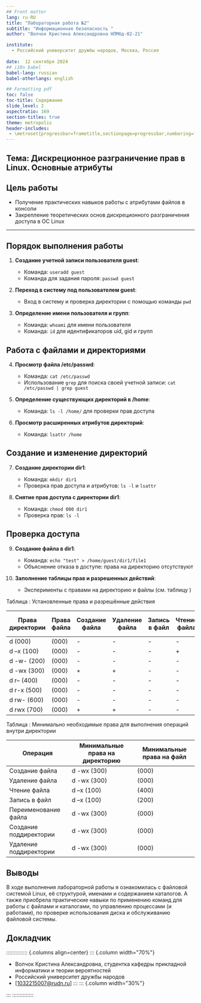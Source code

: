 ```yaml
---
## Front matter
lang: ru-RU
title: "Лабораторная работа №2"
subtitle: "Информационная безопасность "
author: "Волчок Кристина Александровна НПМбд-02-21"

institute:
  - Российский университет дружбы народов, Москва, Россия
  
date:  12 сентября 2024
## i18n babel
babel-lang: russian
babel-otherlangs: english

## Formatting pdf
toc: false
toc-title: Содержание
slide_level: 2
aspectratio: 169
section-titles: true
theme: metropolis
header-includes:
 - \metroset{progressbar=frametitle,sectionpage=progressbar,numbering=fraction}
---
```


## Тема: Дискреционное разграничение прав в Linux. Основные атрибуты

## Цель работы
- Получение практических навыков работы с атрибутами файлов в консоли
- Закрепление теоретических основ дискреционного разграничения доступа в ОС Linux

---

## Порядок выполнения работы

1. **Создание учетной записи пользователя guest**:
    - Команда: `useradd guest`
    - Команда для задания пароля: `passwd guest`

2. **Переход в систему под пользователем guest**:
    - Вход в систему и проверка директории с помощью команды `pwd`

3. **Определение имени пользователя и групп**:
    - Команда: `whoami` для имени пользователя
    - Команда: `id` для идентификаторов uid, gid и групп



## Работа с файлами и директориями

4. **Просмотр файла /etc/passwd**:
    - Команда: `cat /etc/passwd`
    - Использование `grep` для поиска своей учетной записи: `cat /etc/passwd | grep guest`

5. **Определение существующих директорий в /home**:
    - Команда: `ls -l /home/` для проверки прав доступа

6. **Просмотр расширенных атрибутов директорий**:
    - Команда: `lsattr /home`



## Создание и изменение директорий

7. **Создание директории dir1**:
    - Команда: `mkdir dir1`
    - Проверка прав доступа и атрибутов: `ls -l` и `lsattr`

8. **Снятие прав доступа с директории dir1**:
    - Команда: `chmod 000 dir1`
    - Проверка прав: `ls -l`



## Проверка доступа

9. **Создание файла в dir1**:
    - Команда: `echo "test" > /home/guest/dir1/file1`
    - Объяснение отказа в доступе: права на директорию отсутствуют

10. **Заполнение таблицы прав и разрешенных действий**:
    - Эксперименты с правами на директорию и файлы (см. таблицу )




Таблица : Установленные права и разрешённые действия

| Права директории | Права файла | Создание файла | Удаление файла | Запись в файл | Чтение файла | Смена директории | Просмотр файлов в директории | Переименование файла | Смена атрибутов файла |
|------------------|-------------|----------------|----------------|---------------|---------------|------------------|------------------------------|-----------------------|------------------------|
| d (000)          | (000)       | -              | -              | -             | -             | -                | -                            | -                     | -                      |
| d –x (100)       | (000)       | -              | -              | -             | +             | -                | -                            | -                     | -                      |
| d -w- (200)      | (000)       | -              | -              | -             | -             | -                | -                            | -                     | -                      |
| d -wx (300)      | (000)       | +              | +              | -             | -             | +                | -                            | +                     | -                      |
| d r– (400)       | (000)       | -              | -              | -             | -             | -                | +                            | -                     | -                      |
| d r-x (500)      | (000)       | -              | -              | -             | -             | +                | +                            | -                     | -                      |
| d rw- (600)      | (000)       | -              | -              | -             | -             | -                | +                            | -                     | -                      |
| d rwx (700)      | (000)       | +              | +              | -             | -             | +                | +                            | +                     | -                      |

 Таблица : Минимально необходимые права для выполнения операций внутри директории

| Операция                  | Минимальные права на директорию | Минимальные права на файл |
|---------------------------|---------------------------------|----------------------------|
| Создание файла            | d -wx (300)                     | (000)                      |
| Удаление файла            | d -wx (300)                     | (000)                      |
| Чтение файла              | d –x (100)                      | (400)                      |
| Запись в файл             | d –x (100)                      | (200)                      |
| Переименование файла       | d -wx (300)                     | (000)                      |
| Создание поддиректории    | d -wx (300)                     | (000)                      |
| Удаление поддиректории    | d -wx (300)                     | (000)                      |







## Выводы

В ходе выполнения лабораторной работы я ознакомилась  с файловой системой Linux, её структурой, именами и содержанием каталогов. А также приобрела  практические навыки по применению команд для работы с файлами и каталогами, по управлению процессами (и работами), по проверке использования диска и обслуживанию файловой системы.



## Докладчик

:::::::::::::: {.columns align=center}
::: {.column width="70%"}

  * Волчок Кристина Александровна, студентка  кафедры прикладной информатики и теории вероятностей
  * Российский университет дружбы народов
  * [1032215007@rudn.ru]
:::
::: {.column width="30%"}



:::
::::::::::::::


